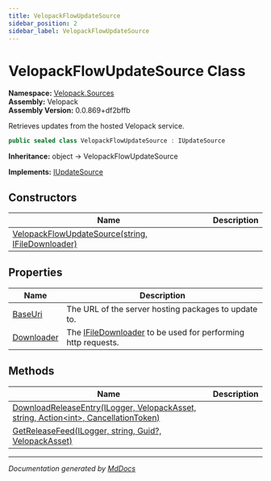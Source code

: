 ```yaml
---
title: VelopackFlowUpdateSource
sidebar_position: 2
sidebar_label: VelopackFlowUpdateSource
---
```

<!--  
  <auto-generated>   
    The contents of this file were generated by a tool.  
    Changes to this file may be list if the file is regenerated  
  </auto-generated>   
-->

# VelopackFlowUpdateSource Class

**Namespace:** [Velopack.Sources](../index.md)  
**Assembly:** Velopack  
**Assembly Version:** 0.0.869+df2bffb

Retrieves updates from the hosted Velopack service.

```csharp
public sealed class VelopackFlowUpdateSource : IUpdateSource
```

**Inheritance:** object → VelopackFlowUpdateSource

**Implements:** [IUpdateSource](../IUpdateSource/index.md)

## Constructors

| Name                                                                       | Description |
| -------------------------------------------------------------------------- | ----------- |
| [VelopackFlowUpdateSource(string, IFileDownloader)](constructors/index.md) |             |

## Properties

| Name                                   | Description                                                                                   |
| -------------------------------------- | --------------------------------------------------------------------------------------------- |
| [BaseUri](properties/BaseUri.md)       |  The URL of the server hosting packages to update to.                                         |
| [Downloader](properties/Downloader.md) |  The [IFileDownloader](../IFileDownloader/index.md) to be used for performing http requests.  |

## Methods

| Name                                                                                                                      | Description |
| ------------------------------------------------------------------------------------------------------------------------- | ----------- |
| [DownloadReleaseEntry(ILogger, VelopackAsset, string, Action\<int\>, CancellationToken)](methods/DownloadReleaseEntry.md) |             |
| [GetReleaseFeed(ILogger, string, Guid?, VelopackAsset)](methods/GetReleaseFeed.md)                                        |             |

___

*Documentation generated by [MdDocs](https://github.com/ap0llo/mddocs)*
